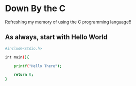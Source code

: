 # Down By the C
Refreshing my memory of using the C programming language!!
## As always, start with Hello World
```bash
#include<stdio.h>

int main(){

    printf("Hello There");

    return 0;
}
```

